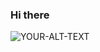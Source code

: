 ### Hi there

<picture>
 <source media="(prefers-color-scheme: dark)" srcset="https://unsplash.com/s/photos/dark-mode-wallpaper">
 <source media="(prefers-color-scheme: light)" srcset="YOUR-LIGHTMODE-IMAGE">
 <img alt="YOUR-ALT-TEXT" src="YOUR-DEFAULT-IMAGE">
</picture>


